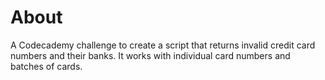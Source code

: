# About

A Codecademy challenge to create a script that returns invalid credit card numbers and their banks. It works with individual card numbers and batches of cards. 
